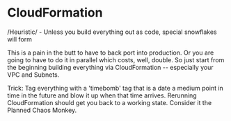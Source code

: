 # CloudFormation

/Heuristic/ - Unless you build everything out as code, special snowflakes will form

This is a pain in the butt to have to back port into production. Or you are going to have to do it in parallel which costs, well, double. So just start from the beginning building everything via CloudFormation -- especially your VPC and Subnets.

Trick: Tag everything with a 'timebomb' tag that is a date a medium point in time in the future and blow it up when that time arrives. Rerunning CloudFormation should get you back to a working state. Consider it the Planned Chaos Monkey.